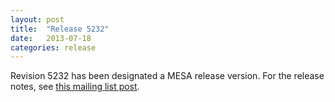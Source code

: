 ```yaml
---
layout: post
title:  "Release 5232"
date:   2013-07-18
categories: release
---
```


Revision 5232 has been designated a MESA release version. For the
release notes, see [this mailing list post][notes].

[notes]:http://sourceforge.net/p/mesa/mailman/message/31185568/
